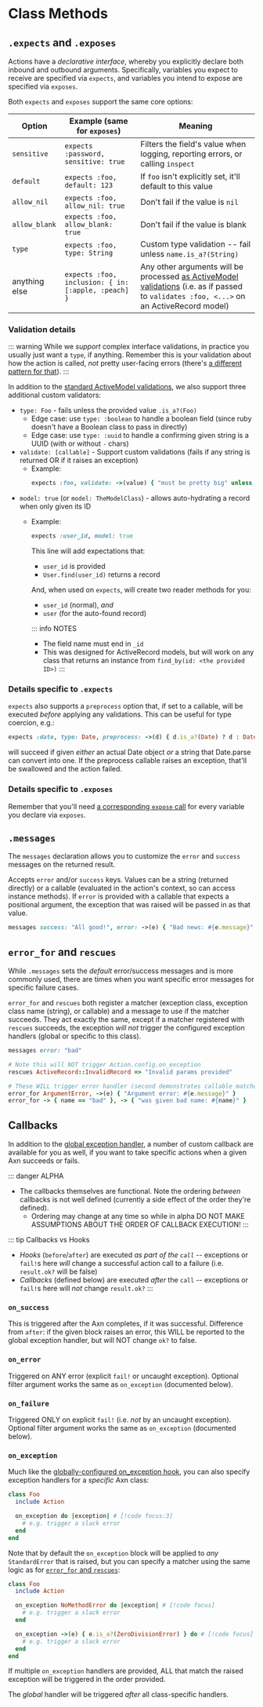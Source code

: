 # Class Methods

## `.expects` and `.exposes`

Actions have a _declarative interface_, whereby you explicitly declare both inbound and outbound arguments.  Specifically, variables you expect to receive are specified via `expects`, and variables you intend to expose are specified via `exposes`.

Both `expects` and `exposes` support the same core options:

| Option | Example (same for `exposes`) | Meaning |
| -- | -- | -- |
| `sensitive` | `expects :password, sensitive: true` | Filters the field's value when logging, reporting errors, or calling `inspect`
| `default` | `expects :foo, default: 123` | If `foo` isn't explicitly set, it'll default to this value
| `allow_nil` | `expects :foo, allow_nil: true` | Don't fail if the value is `nil`
| `allow_blank` | `expects :foo, allow_blank: true` | Don't fail if the value is blank
| `type` | `expects :foo, type: String` | Custom type validation -- fail unless `name.is_a?(String)`
| anything else | `expects :foo, inclusion: { in: [:apple, :peach] }` | Any other arguments will be processed [as ActiveModel validations](https://guides.rubyonrails.org/active_record_validations.html) (i.e. as if passed to `validates :foo, <...>` on an ActiveRecord model)


### Validation details

::: warning
While we _support_ complex interface validations, in practice you usually just want a `type`, if anything.  Remember this is your validation about how the action is called, _not_ pretty user-facing errors (there's [a different pattern for that](/recipes/validating-user-input)).
:::

In addition to the [standard ActiveModel validations](https://guides.rubyonrails.org/active_record_validations.html), we also support three additional custom validators:
* `type: Foo` - fails unless the provided value `.is_a?(Foo)`
  * Edge case: use `type: :boolean` to handle a boolean field (since ruby doesn't have a Boolean class to pass in directly)
  * Edge case: use `type: :uuid` to handle a confirming given string is a UUID (with or without `-` chars)
* `validate: [callable]` - Support custom validations (fails if any string is returned OR if it raises an exception)
  * Example:
    ```ruby
    expects :foo, validate: ->(value) { "must be pretty big" unless value > 10 }
    ```
* `model: true` (or `model: TheModelClass`) - allows auto-hydrating a record when only given its ID
  * Example:
    ```ruby
    expects :user_id, model: true
    ```
    This line will add expectations that:
      * `user_id` is provided
      * `User.find(user_id)` returns a record

    And, when used on `expects`, will create two reader methods for you:
      * `user_id` (normal), _and_
      * `user` (for the auto-found record)

    ::: info NOTES
    * The field name must end in `_id`
    * This was designed for ActiveRecord models, but will work on any class that returns an instance from `find_by(id: <the provided ID>)`
    :::


### Details specific to `.expects`

`expects` also supports a `preprocess` option that, if set to a callable, will be executed _before_ applying any validations.  This can be useful for type coercion, e.g.:

```ruby
expects :date, type: Date, preprocess: ->(d) { d.is_a?(Date) ? d : Date.parse(d) }
```

will succeed if given _either_ an actual Date object _or_ a string that Date.parse can convert into one.  If the preprocess callable raises an exception, that'll be swallowed and the action failed.

### Details specific to `.exposes`

Remember that you'll need [a corresponding `expose` call](/reference/instance#expose) for every variable you declare via `exposes`.


## `.messages`

The `messages` declaration allows you to customize the `error` and `success` messages on the returned result.

Accepts `error` and/or `success` keys.  Values can be a string (returned directly) or a callable (evaluated in the action's context, so can access instance methods).  If `error` is provided with a callable that expects a positional argument, the exception that was raised will be passed in as that value.

```ruby
messages success: "All good!", error: ->(e) { "Bad news: #{e.message}" }
```

## `error_for` and `rescues`

While `.messages` sets the _default_ error/success messages and is more commonly used, there are times when you want specific error messages for specific failure cases.

`error_for` and `rescues` both register a matcher (exception class, exception class name (string), or callable) and a message to use if the matcher succeeds.  They act exactly the same, except if a matcher registered with `rescues` succeeds, the exception _will not_ trigger the configured exception handlers (global or specific to this class).

```ruby
messages error: "bad"

# Note this will NOT trigger Action.config.on_exception
rescues ActiveRecord::InvalidRecord => "Invalid params provided"

# These WILL trigger error handler (second demonstrates callable matcher AND message)
error_for ArgumentError, ->(e) { "Argument error: #{e.message}" }
error_for -> { name == "bad" }, -> { "was given bad name: #{name}" }
```

## Callbacks

In addition to the [global exception handler](/reference/configuration#on-exception), a number of custom callback are available for you as well, if you want to take specific actions when a given Axn succeeds or fails.

::: danger ALPHA
* The callbacks themselves are functional. Note the ordering _between_ callbacks is not well defined (currently a side effect of the order they're defined).
  * Ordering may change at any time so while in alpha DO NOT MAKE ASSUMPTIONS ABOUT THE ORDER OF CALLBACK EXECUTION!
:::


::: tip Callbacks vs Hooks
  * *Hooks* (`before`/`after`) are executed _as part of the `call`_ -- exceptions or `fail!`s here _will_ change a successful action call to a failure (i.e. `result.ok?` will be false)
  * *Callbacks* (defined below) are executed _after_ the `call` -- exceptions or `fail!`s here will _not_ change `result.ok?`
:::

### `on_success`

This is triggered after the Axn completes, if it was successful.  Difference from `after`: if the given block raises an error, this WILL be reported to the global exception handler, but will NOT change `ok?` to false.

### `on_error`

Triggered on ANY error (explicit `fail!` or uncaught exception). Optional filter argument works the same as `on_exception` (documented below).

### `on_failure`

Triggered ONLY on explicit `fail!` (i.e. _not_ by an uncaught exception). Optional filter argument works the same as `on_exception` (documented below).

### `on_exception`

Much like the [globally-configured on_exception hook](/reference/configuration#on-exception), you can also specify exception handlers for a _specific_ Axn class:

```ruby
class Foo
  include Action

  on_exception do |exception| # [!code focus:3]
    # e.g. trigger a slack error
  end
end
```

Note that by default the `on_exception` block will be applied to _any_ `StandardError` that is raised, but you can specify a matcher using the same logic as for [`error_for` and `rescues`](#error-for-and-rescues):

```ruby
class Foo
  include Action

  on_exception NoMethodError do |exception| # [!code focus]
    # e.g. trigger a slack error
  end

  on_exception ->(e) { e.is_a?(ZeroDivisionError) } do # [!code focus]
    # e.g. trigger a slack error
  end
end
```

If multiple `on_exception` handlers are provided, ALL that match the raised exception will be triggered in the order provided.

The _global_ handler will be triggered _after_ all class-specific handlers.
